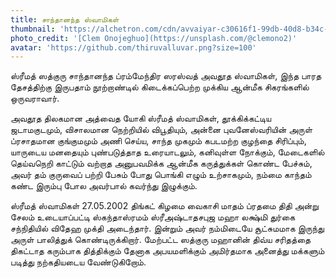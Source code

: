 ```yaml
---
title: சாந்தானந்த ஸ்வாமிகள்
thumbnail: 'https://alchetron.com/cdn/avvaiyar-c30616f1-99db-40d8-b34c-53a8ad7e053-resize-750.png'
photo_credit: '[Clem Onojeghuo](https://unsplash.com/@clemono2)'
avatar: 'https://github.com/thiruvalluvar.png?size=100'
---
```


ஸ்ரீமத் ஸத்குரு சாந்தானந்த ப்ரம்மேந்திர ஸரஸ்வத் அவதூத ஸ்வாமிகள், இந்த பாரத தேசத்திற்கு இருபதாம் நூற்றாண்டில் கிடைக்கப்பெற்ற முக்கிய ஆன்மீக சிகரங்களில் ஒருவராவார்.

அவதூத திலகமான அத்வைத யோகி ஸ்ரீமத் ஸ்வாமிகள், தூக்கிக்கட்டிய ஜடாமகுடமும், விசாலமான நெற்றியில் விபூதியும், அன்னை புவனேஸ்வரியின் அருள் ப்ரசாதமான குங்குமமும் அணி செய்ய, சாந்த முகமும் கபடமற்ற குழந்தை சிரிப்பும், யாருடைய மனதையும் புண்படுத்தாத உரையாடலும், கனிவுள்ள நோக்கும், மேடைகளில் தெய்வநெறி காட்டும் வற்றாத அனுபவமிக்க ஆன்மீக கருத்துக்கள் கொண்ட பேச்சும், அவர் தம் குருவைப் பற்றி பேசும் போது பொங்கி எழும் உற்சாகமும், நம்மை காந்தம் கண்ட இரும்பு போல அவர்பால் கவர்ந்து இழுக்கும்.

ஸ்ரீமத் ஸ்வாமிகள் 27.05.2002 திங்கட் கிழமை வைகாசி மாதம் ப்ரதமை திதி அன்று சேலம் உடையாப்பட்டி ஸ்கந்தாஸ்ரமம் ஸ்ரீஅஷ்டாதசபுஜ மஹா லக்ஷ்மி துர்கை சந்நிதியில் விதேஹ முக்தி அடைந்தார். இன்றும் அவர் நம்மிடையே சூட்சுமமாக இருந்து அருள் பாலித்துக் கொண்டிருக்கிறார். மேற்பட்ட ஸத்குரு  மஹானின் திவ்ய சரிதத்தை திகட்டாத கரும்பாக தித்திக்கும் தேனாக அபயமளிக்கும் அமிர்தமாக அனைத்து மக்களும் படித்து நற்கதியடைய வேண்டுகிறோம்.


